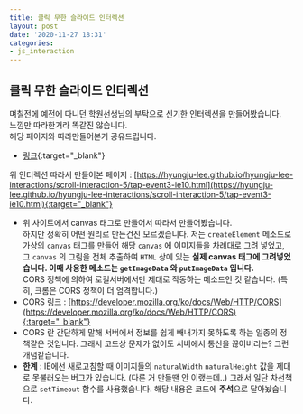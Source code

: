 ```yaml
---
title: 클릭 무한 슬라이드 인터렉션
layout: post
date: '2020-11-27 18:31'
categories:
- js_interaction
---
```


## 클릭 무한 슬라이드 인터렉션

며칠전에 예전에 다니던 학원선생님의 부탁으로 신기한 인터렉션을 만들어봤습니다.  
느낌만 따라한거라 똑같진 않습니다.  
해당 페이지와 따라만들어본거 공유드립니다.

* [링크](https://www.gogoro.com/smartscooter/s-performance/s2/cafe-racer/){:target="_blank"}

위 인터렉션 따라서 만들어본 페이지 : [https://hyungju-lee.github.io/hyungju-lee-interactions/scroll-interaction-5/tap-event3-ie10.html](https://hyungju-lee.github.io/hyungju-lee-interactions/scroll-interaction-5/tap-event3-ie10.html){:target="_blank"}

* 위 사이트에서 canvas 태그로 만들어서 따라서 만들어봤습니다.  
  하지만 정확히 어떤 원리로 만든건진 모르겠습니다.
  저는 `createElement` 메소드로 가상의 `canvas` 태그를 만들어 해당 `canvas` 에 이미지들을 차례대로 그려 넣었고, 그 `canvas` 의 그림을 전체 추출하여 `HTML` 상에 있는 **실제 canvas 태그에 그려넣었습니다. 이때 사용한 메소드는 `getImageData` 와 `putImageData` 입니다.**  
  CORS 정책에 의하여 로컬서버에서만 제대로 작동하는 메소드인 것 같습니다. (특히, 크롬은 CORS 정책이 더 엄격합니다.)
* CORS 링크 : [https://developer.mozilla.org/ko/docs/Web/HTTP/CORS](https://developer.mozilla.org/ko/docs/Web/HTTP/CORS){:target="_blank"}
* CORS 란 간단하게 말해 서버에서 정보를 쉽게 빼내가지 못하도록 하는 일종의 정책같은 것입니다. 그래서 코드상 문제가 없어도 서버에서 통신을 끊어버리는? 그런 개념같습니다.
* **한계** : IE에선 새로고침할 때 이미지들의 `naturalWidth` `naturalHeight` 값을 제대로 못불러오는 버그가 있습니다. (다른 거 만들땐 안 이랬는데..) 그래서 일단 차선책으로 `setTimeout` 함수를 사용했습니다. 해당 내용은 코드에 **주석**으로 달아놨습니다.